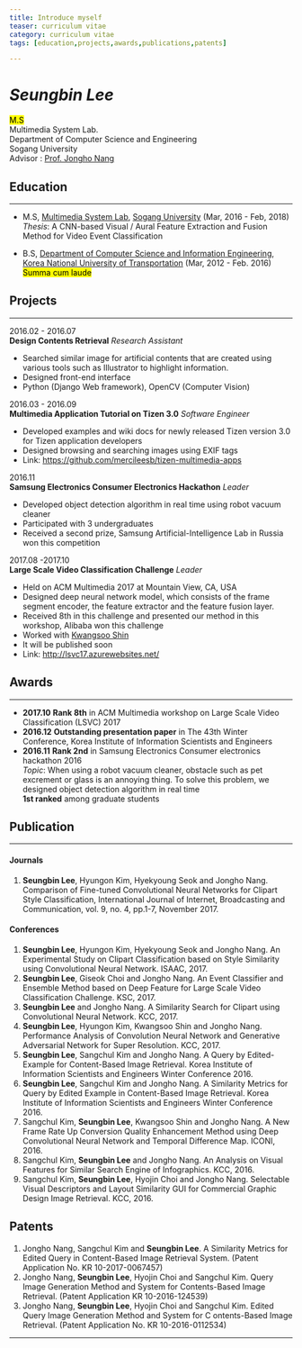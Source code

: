 ```yaml
---
title: Introduce myself
teaser: curriculum vitae
category: curriculum vitae
tags: [education,projects,awards,publications,patents]

---
```



# <dfn>Seungbin Lee</dfn>

<mark> M.S </mark>  
Multimedia System Lab.  
Department of Computer Science and Engineering  
Sogang University  
Advisor : [Prof. Jongho Nang][pr]


## Education
----------------------------------------

* M.S, [Multimedia System Lab][mm], [Sogang University][un] (Mar, 2016 - Feb, 2018)  
 *Thesis*: A CNN-based Visual / Aural Feature Extraction and Fusion Method for Video Event Classification
 
 
* B.S, [Department of Computer Science and Information Engineering][bs], [Korea National University of Transportation][bu] (Mar, 2012 - Feb. 2016) <mark> Summa cum laude </mark>



## Projects
----------------------------------------


2016.02 - 2016.07  
**Design Contents Retrieval**
*Research Assistant*
*	Searched similar image for artificial contents that are created using various tools such as Illustrator to highlight information. 
*	Designed front-end interface
*	Python (Django Web framework), OpenCV (Computer Vision)

2016.03 - 2016.09  
**Multimedia Application Tutorial on Tizen 3.0**
*Software Engineer*
*	Developed examples and wiki docs for newly released Tizen version 3.0 for Tizen application developers
*	Designed browsing and searching images using EXIF tags
*	Link: https://github.com/mercileesb/tizen-multimedia-apps

2016.11  
**Samsung Electronics Consumer Electronics Hackathon**
*Leader*
*	Developed object detection algorithm in real time using robot vacuum cleaner
*	Participated with 3 undergraduates 
*	Received a second prize, Samsung Artificial-Intelligence Lab in Russia won this competition

2017.08 -2017.10  
**Large Scale Video Classification Challenge**
*Leader* 
*	Held on ACM Multimedia 2017 at Mountain View, CA, USA
*	Designed deep neural network model, which consists of the frame segment encoder, the feature extractor and the feature fusion layer.
*	Received 8th in this challenge and presented our method in this workshop, Alibaba won this challenge
*   Worked with [Kwangsoo Shin](https://kepler92.github.io)
*   It will be published soon
*	Link: http://lsvc17.azurewebsites.net/ 









## Awards
----------------------------------------

* **2017.10** **Rank 8th** in ACM Multimedia workshop on Large Scale Video Classification (LSVC) 2017  
* **2016.12** **Outstanding presentation paper** in The 43th Winter Conference, Korea Institute of Information Scientists and Engineers  
* **2016.11** **Rank 2nd** in Samsung Electronics Consumer electronics hackathon 2016  
*Topic*: When using a robot vacuum cleaner, obstacle such as pet excrement or glass is an annoying thing. To solve this problem, we designed object detection algorithm in real time  
**1st ranked** among graduate students

## Publication
----------------------------------------

#### Journals

1.	**Seungbin Lee**, Hyungon Kim, Hyekyoung Seok and Jongho Nang. Comparison of Fine-tuned Convolutional Neural Networks for Clipart Style Classification, International Journal of Internet, Broadcasting and Communication, vol. 9, no. 4, pp.1-7, November 2017.


#### Conferences

1.  **Seungbin Lee**, Hyungon Kim, Hyekyoung Seok and Jongho Nang. An Experimental Study on Clipart Classification based on Style Similarity using Convolutional Neural Network. ISAAC, 2017.
1.	**Seungbin Lee**, Giseok Choi and Jongho Nang. An Event Classifier and Ensemble Method based on Deep Feature for Large Scale Video Classification Challenge. KSC, 2017.
1.	**Seungbin Lee** and Jongho Nang. A Similarity Search for Clipart using Convolutional Neural Network. KCC, 2017.
1.	**Seungbin Lee**, Hyungon Kim, Kwangsoo Shin and Jongho Nang. Performance Analysis of Convolution Neural Network and Generative Adversarial Network for Super Resolution. KCC, 2017.
1.	**Seungbin Lee**, Sangchul Kim and Jongho Nang. A Query by Edited-Example for Content-Based Image Retrieval. Korea Institute of Information Scientists and Engineers Winter Conference 2016.
1.	**Seungbin Lee**, Sangchul Kim and Jongho Nang. A Similarity Metrics for Query by Edited Example in Content-Based Image Retrieval. Korea Institute of Information Scientists and Engineers Winter Conference 2016.
1.	Sangchul Kim, **Seungbin Lee**, Kwangsoo Shin and Jongho Nang. A New Frame Rate Up Conversion Quality Enhancement Method using Deep Convolutional Neural Network and Temporal Difference Map. ICONI, 2016.
1.	Sangchul Kim, **Seungbin Lee** and Jongho Nang. An Analysis on Visual Features for Similar Search Engine of Infographics. KCC, 2016.
1.	Sangchul Kim, **Seungbin Lee**, Hyojin Choi and Jongho Nang. Selectable Visual Descriptors and Layout Similarity GUI for Commercial Graphic Design Image Retrieval. KCC, 2016.



## Patents

1.	Jongho Nang, Sangchul Kim and **Seungbin Lee**. A Similarity Metrics for Edited Query in Content-Based Image Retrieval System. (Patent Application No. KR 10-2017-0067457)
1.	Jongho Nang, **Seungbin Lee**, Hyojin Choi and Sangchul Kim. Query Image Generation Method and System for Contents-Based Image Retrieval. (Patent Application KR 10-2016-124539)
1.	Jongho Nang, **Seungbin Lee**, Hyojin Choi and Sangchul Kim. Edited Query Image Generation Method and System for C ontents-Based Image Retrieval. (Patent Application No. KR 10-2016-0112534)






---

[mm]: http://mmlab.sogang.ac.kr/
[un]: http://sogang.ac.kr/index.do
[pr]: http://mmlab.sogang.ac.kr/professor/
[bs]: http://www.ut.ac.kr/railbiz-cs.do
[bu]: http://www.ut.ac.kr/kor.do
[lk]: https://www.linkedin.com/in/seungbin-lee-a73046110/
[kd]: https://github.com/mercileesb

